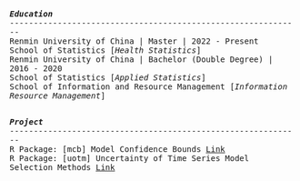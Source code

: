 <samp>
  <b><i>Education</i></b> </br>
  -------------------------------------------------------------</br>
  Renmin University of China | Master | 2022 - Present </br>
  School of Statistics [<i>Health Statistics</i>] </br>
  Renmin University of China | Bachelor (Double Degree) | 2016 - 2020 </br>
  School of Statistics [<i>Applied Statistics</i>] </br>
  School of Information and Resource Management [<i>Information Resource Management</i>] </br>
  </br>
  
  <b><i>Project</i></b> </br>
  -------------------------------------------------------------</br>
  R Package: [mcb] Model Confidence Bounds <a href="https://cran.r-project.org/web/packages/mcb/index.html">Link</a> </br>
  R Package: [uotm] Uncertainty of Time Series Model Selection Methods <a href="https://cran.r-project.org/web/packages/uotm/index.html">Link</a> </br>
  </br>
